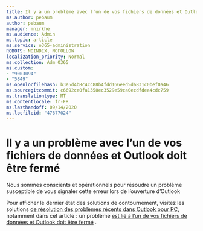 ```yaml
---
title: Il y a un problème avec l’un de vos fichiers de données et Outlook doit être fermé
ms.author: pebaum
author: pebaum
manager: mnirkhe
ms.audience: Admin
ms.topic: article
ms.service: o365-administration
ROBOTS: NOINDEX, NOFOLLOW
localization_priority: Normal
ms.collection: Adm_O365
ms.custom:
- "9003094"
- "5849"
ms.openlocfilehash: b3e5d4b8c4cc88b4fdd166eed5da831c0bef0a46
ms.sourcegitcommit: c6692ce0fa1358ec3529e59ca0ecdfdea4cdc759
ms.translationtype: MT
ms.contentlocale: fr-FR
ms.lasthandoff: 09/14/2020
ms.locfileid: "47677024"
---
```

# <a name="something-is-wrong-with-one-of-your-data-files-and-outlook-needs-to-close"></a>Il y a un problème avec l’un de vos fichiers de données et Outlook doit être fermé

Nous sommes conscients et opérationnels pour résoudre un problème susceptible de vous signaler cette erreur lors de l’ouverture d’Outlook

Pour afficher le dernier état des solutions de contournement, visitez les solutions [de résolution des problèmes récents dans Outlook pour PC](https://support.microsoft.com/office/ecf61305-f84f-4e13-bb73-95a214ac1230), notamment dans cet article : un problème [est lié à l’un de vos fichiers de données et Outlook doit être fermé](https://support.microsoft.com/office/a3b59934-2446-4f2a-bd25-58f88188b9b2) .
